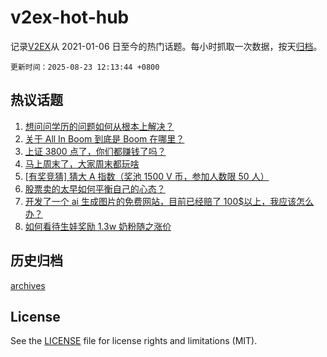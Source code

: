 # v2ex-hot-hub

 记录[V2EX](https://www.v2ex.com/)从 2021-01-06 日至今的热门话题。每小时抓取一次数据，按天[归档](archives)。

`更新时间：2025-08-23 12:13:44 +0800`

## 热议话题

1. [想问问学历的问题如何从根本上解决？](https://www.v2ex.com/t/1154218)
1. [关于 All In Boom 到底是 Boom 在哪里？](https://www.v2ex.com/t/1154262)
1. [上证 3800 点了，你们都赚钱了吗？](https://www.v2ex.com/t/1154212)
1. [马上周末了，大家周末都玩啥](https://www.v2ex.com/t/1154252)
1. [[有奖竞猜] 猜大 A 指数（奖池 1500 V 币，参加人数限 50 人）](https://www.v2ex.com/t/1154385)
1. [股票卖的太早如何平衡自己的心态？](https://www.v2ex.com/t/1154329)
1. [开发了一个 ai 生成图片的免费网站，目前已经赔了 100$以上，我应该怎么办？](https://www.v2ex.com/t/1154204)
1. [如何看待生娃奖励 1.3w 奶粉随之涨价](https://www.v2ex.com/t/1154278)

## 历史归档

[archives](archives)

## License

See the [LICENSE](LICENSE) file for license rights and limitations (MIT).
